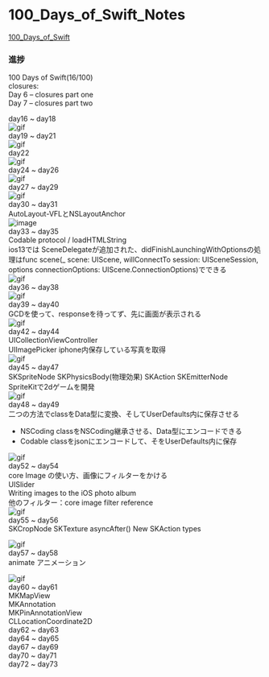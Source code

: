 # 100_Days_of_Swift_Notes
[100_Days_of_Swift](https://www.hackingwithswift.com/100)  
### 進捗
100 Days of Swift(16/100)  
closures:  
Day 6 – closures part one  
Day 7 – closures part two  

day16 ~ day18  
![gif](https://github.com/paigupai/100_Days_of_Swift_Notes/blob/master/gif/Project1.gif)  
day19 ~ day21  
![gif](https://github.com/paigupai/100_Days_of_Swift_Notes/blob/master/gif/project2.gif)  
day22  
![gif](https://github.com/paigupai/100_Days_of_Swift_Notes/blob/master/gif/project3.gif)  
day24 ~ day26  
![gif](https://github.com/paigupai/100_Days_of_Swift_Notes/blob/master/gif/project4.gif)  
day27 ~ day29  
![gif](https://github.com/paigupai/100_Days_of_Swift_Notes/blob/master/gif/project5.gif)  
day30 ~ day31  
AutoLayout-VFLとNSLayoutAnchor  
![image](https://github.com/paigupai/100_Days_of_Swift_Notes/raw/master/gif/project6.png)  
day33 ~ day35  
Codable protocol / loadHTMLString   
ios13では SceneDelegateが追加された、didFinishLaunchingWithOptionsの処理はfunc scene(_ scene: UIScene, willConnectTo session: UISceneSession, options connectionOptions: UIScene.ConnectionOptions)でできる  
![gif](https://github.com/paigupai/100_Days_of_Swift_Notes/blob/master/gif/project7.gif)  
day36 ~ day38  
![gif](https://github.com/paigupai/100_Days_of_Swift_Notes/blob/master/gif/project8.gif)  
day39 ~ day40  
GCDを使って、responseを待ってず、先に画面が表示される  
![gif](https://github.com/paigupai/100_Days_of_Swift_Notes/blob/master/gif/project9.gif)  
day42 ~ day44  
UICollectionViewController  
UIImagePicker iphone内保存している写真を取得   
![gif](https://github.com/paigupai/100_Days_of_Swift_Notes/blob/master/gif/project10.gif)  
day45 ~ day47  
SKSpriteNode SKPhysicsBody(物理効果) SKAction SKEmitterNode  
SpriteKitで2dゲームを開発  
![gif](https://github.com/paigupai/100_Days_of_Swift_Notes/blob/master/gif/project11.gif)  
day48 ~ day49  
二つの方法でclassをData型に変換、そしてUserDefaults内に保存させる
- NSCoding classをNSCoding継承させる、Data型にエンコードできる
- Codable classをjsonにエンコードして、そをUserDefaults内に保存  

![gif](https://github.com/paigupai/100_Days_of_Swift_Notes/blob/master/gif/project12.gif)  
day52 ~ day54  
core Image の使い方、画像にフィルターをかける  
UISlider  
Writing images to the iOS photo album  
他のフィルター：core image filter reference  
![gif](https://github.com/paigupai/100_Days_of_Swift_Notes/blob/master/gif/project13.gif)  
day55 ~ day56  
SKCropNode SKTexture asyncAfter() New SKAction types  

![gif](https://github.com/paigupai/100_Days_of_Swift_Notes/blob/master/gif/project14.gif)  
day57 ~ day58  
animate  アニメーション  

![gif](https://github.com/paigupai/100_Days_of_Swift_Notes/blob/master/gif/project15.gif)  
day60 ~ day61  
MKMapView  
MKAnnotation  
MKPinAnnotationView  
CLLocationCoordinate2D  
day62 ~ day63  
day64 ~ day65  
day67 ~ day69  
day70 ~ day71  
day72 ~ day73  
